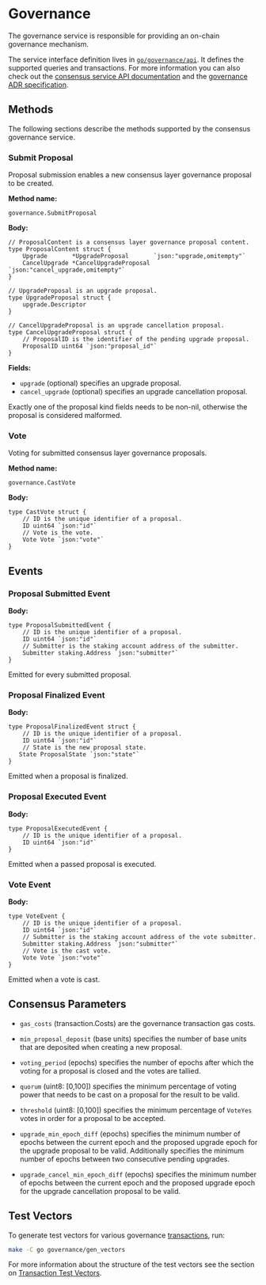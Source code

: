 # Governance

The governance service is responsible for providing an on-chain governance
mechanism.

The service interface definition lives in [`go/governance/api`]. It defines the
supported queries and transactions. For more information you can also check out
the [consensus service API documentation] and the [governance ADR
specification].

<!-- markdownlint-disable line-length -->
[`go/governance/api`]: ../../go/governance/api
[consensus service API documentation]: https://pkg.go.dev/github.com/oasisprotocol/oasis-core/go/governance/api?tab=doc
[governance ADR specification]: ../adr/0006-consensus-governance.md
<!-- markdownlint-enable line-length -->

## Methods

The following sections describe the methods supported by the consensus
governance service.

### Submit Proposal

Proposal submission enables a new consensus layer governance proposal to be
created.

**Method name:**

```
governance.SubmitProposal
```

**Body:**

```golang
// ProposalContent is a consensus layer governance proposal content.
type ProposalContent struct {
    Upgrade       *UpgradeProposal       `json:"upgrade,omitempty"`
    CancelUpgrade *CancelUpgradeProposal `json:"cancel_upgrade,omitempty"`
}

// UpgradeProposal is an upgrade proposal.
type UpgradeProposal struct {
    upgrade.Descriptor
}

// CancelUpgradeProposal is an upgrade cancellation proposal.
type CancelUpgradeProposal struct {
    // ProposalID is the identifier of the pending upgrade proposal.
    ProposalID uint64 `json:"proposal_id"`
}
```

**Fields:**

- `upgrade` (optional) specifies an upgrade proposal.
- `cancel_upgrade` (optional) specifies an upgrade cancellation proposal.

Exactly one of the proposal kind fields needs to be non-nil, otherwise the
proposal is considered malformed.

### Vote

Voting for submitted consensus layer governance proposals.

**Method name:**

```
governance.CastVote
```

**Body:**

```golang
type CastVote struct {
    // ID is the unique identifier of a proposal.
    ID uint64 `json:"id"`
    // Vote is the vote.
    Vote Vote `json:"vote"`
}
```

## Events

### Proposal Submitted Event

**Body:**

```golang
type ProposalSubmittedEvent {
    // ID is the unique identifier of a proposal.
    ID uint64 `json:"id"`
    // Submitter is the staking account address of the submitter.
    Submitter staking.Address `json:"submitter"`
}
```

Emitted for every submitted proposal.

### Proposal Finalized Event

**Body:**

```golang
type ProposalFinalizedEvent struct {
    // ID is the unique identifier of a proposal.
    ID uint64 `json:"id"`
    // State is the new proposal state.
   State ProposalState `json:"state"`
}
```

Emitted when a proposal is finalized.

### Proposal Executed Event

**Body:**

```golang
type ProposalExecutedEvent {
    // ID is the unique identifier of a proposal.
    ID uint64 `json:"id"`
}
```

Emitted when a passed proposal is executed.

### Vote Event

**Body:**

```golang
type VoteEvent {
    // ID is the unique identifier of a proposal.
    ID uint64 `json:"id"`
    // Submitter is the staking account address of the vote submitter.
    Submitter staking.Address `json:"submitter"`
    // Vote is the cast vote.
    Vote Vote `json:"vote"`
}
```

Emitted when a vote is cast.

## Consensus Parameters

- `gas_costs` (transaction.Costs) are the governance transaction gas costs.

- `min_proposal_deposit` (base units) specifies the number of base units that
  are deposited when creating a new proposal.

- `voting_period` (epochs) specifies the number of epochs after which the voting
  for a proposal is closed and the votes are tallied.

- `quorum` (uint8: \[0,100\]) specifies the minimum percentage of voting power
  that needs to be cast on a proposal for the result to be valid.

- `threshold` (uint8: \[0,100\]) specifies the minimum percentage of `VoteYes`
  votes in order for a proposal to be accepted.

- `upgrade_min_epoch_diff` (epochs) specifies the minimum number of epochs
  between the current epoch and the proposed upgrade epoch for the upgrade
  proposal to be valid. Additionally specifies the minimum number of epochs
  between two consecutive pending upgrades.

- `upgrade_cancel_min_epoch_diff` (epochs) specifies the minimum number of
  epochs between the current epoch and the proposed upgrade epoch for the
  upgrade cancellation proposal to be valid.

## Test Vectors

To generate test vectors for various governance [transactions], run:

```bash
make -C go governance/gen_vectors
```

For more information about the structure of the test vectors see the section
on [Transaction Test Vectors].

[transactions]: transactions.md
[Transaction Test Vectors]: test-vectors.md
